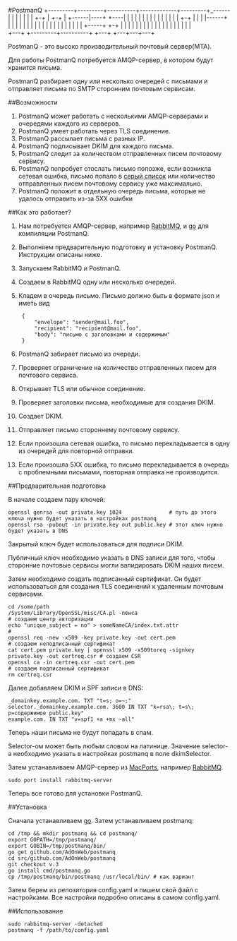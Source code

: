 #PostmanQ
+---------+---------+----------+-------------+---_---_---+_------
|         |         |          |             |           |
|   +-+   |   +-+   |   +------|----+   +----|           |
|   | |   |   | |   |          |    |   |    |           |
|   +-+   |   | |   |------+   |    |   |    |   |   |   |
|         |   | |   |          |    |   |    |   |   |   |
|   +-----+   +-+   |          |    |   |    |   |   |   |
|   |     |         |          |    |   |    |   |   |   |   
+---+     +---------+----------+    +---+    +---+---+---+

PostmanQ - это высоко производительный почтовый сервер(MTA). 

Для работы PostmanQ потребуется AMQP-сервер, в котором будут хранится письма. 

PostmanQ разбирает одну или несколько очередей с письмами и отправляет письма по SMTP сторонним почтовым сервисам.

##Возможности

1. PostmanQ может работать с несколькими AMQP-серверами и очередями каждого из серверов.
2. PostmanQ умеет работать через TLS соединение.
3. PostmanQ рассылает письма с разных IP.
4. PostmanQ подписывает DKIM для каждого письма.
5. PostmanQ следит за количеством отправленных писем почтовому сервису.
6. PostmanQ попробует отослать письмо попозже, если возникла сетевая ошибка, письмо попало в [серый список](http://ru.wikipedia.org/wiki/%D0%A1%D0%B5%D1%80%D1%8B%D0%B9_%D1%81%D0%BF%D0%B8%D1%81%D0%BE%D0%BA) или количество отправленных писем почтовому сервису уже максимально.
7. PostmanQ положит в отдельную очередь письма, которые не удалось отправить из-за 5ХХ ошибки

##Как это работает?

1. Нам потребуется AMQP-сервер, например [RabbitMQ](https://www.rabbitmq.com), и [go](http://golang.org/) для компиляции PostmanQ.
2. Выполняем предварительную подготовку и установку PostmanQ. Инструкции описаны ниже.
3. Запускаем RabbitMQ и PostmanQ.
4. Создаем в RabbitMQ одну или несколько очередей.
5. Кладем в очередь письмо. Письмо должно быть в формате json и иметь вид
    
        {
            "envelope": "sender@mail.foo",
            "recipient": "recipient@mail.foo",
            "body": "письмо с заголовками и содержимым"
        }
    
6. PostmanQ забирает письмо из очереди.
7. Проверяет ограничение на количество отправленных писем для почтового сервиса.
8. Открывает TLS или обычное соединение.
9. Проверяет заголовки письма, необходимые для создания DKIM.
10. Создает DKIM.
11. Отправляет письмо стороннему почтовому сервису.
12. Если произошла сетевая ошибка, то письмо перекладывается в одну из очередей для повторной отправки.
13. Если произошла 5ХХ ошибка, то письмо перекладывается в очередь с проблемными письмами, повторная отправка не производится.

##Предварительная подготовка

В начале создаем пару ключей:

    openssl genrsa -out private.key 1024               # путь до этого ключа нужно будет указать в настройках postmanq
    openssl rsa -pubout -in private.key out public.key # этот ключ нужно будет указать в DNS
    
Закрытый ключ будет использоваться для подписи DKIM. 

Публичный ключ необходимо указать в DNS записи для того, чтобы сторонние почтовые сервисы могли валидировать DKIM наших писем.

Затем необходимо создать подписанный сертификат. Он будет использоваться для создания TLS соединений к удаленным почтовым сервисами.

    cd /some/path
    /System/Library/OpenSSL/misc/CA.pl -newca                                                # создаем центр авторизации
    echo "unique_subject = no" > someNameCA/index.txt.attr                                   # 
    openssl req -new -x509 -key private.key -out cert.pem                                    # создаем неподписанный сертификат
    cat cert.pem private.key | openssl x509 -x509toreq -signkey private.key -out certreq.csr # создаем CSR
    openssl ca -in certreq.csr -out cert.pem                                                 # создаем подписанный сертификат
    rm certreq.csr
    
Далее добавляем DKIM и SPF записи в DNS:
    
    _domainkey.example.com. TXT "t=s; o=~;"
    selector._domainkey.example.com. 3600 IN TXT "k=rsa\; t=s\; p=содержимое public.key" 
    example.com. IN TXT "v=spf1 +a +mx ~all"
    
Теперь наши письма не будут попадать в спам. 

Selector-ом может быть любым словом на латинице. Значение selector-а необходимо указать в настройках postmanq в поле dkimSelector.

Затем устанавливаем AMQP-сервер из [MacPorts](http://www.macports.org/), например [RabbitMQ](https://www.rabbitmq.com).

    sudo port install rabbitmq-server
    
Теперь все готово для установки PostmanQ.

##Установка

Сначала уcтанавливаем [go](http://golang.org/doc/install). Затем устанавливаем postmanq:

    cd /tmp && mkdir postmanq && cd postmanq/
    export GOPATH=/tmp/postmanq/
    export GOBIN=/tmp/postmanq/bin/
    go get github.com/AdOnWeb/postmanq
    cd src/github.com/AdOnWeb/postmanq
    git checkout v.3
    go install cmd/postmanq.go
    cp /tmp/postmanq/bin/postmanq /usr/local/bin/ # как вариант
    
Затем берем из репозитория config.yaml и пишем свой файл с настройками. Все настройки подробно описаны в самом config.yaml.

##Использование

    sudo rabbitmq-server -detached
    postmanq -f /path/to/config.yaml
